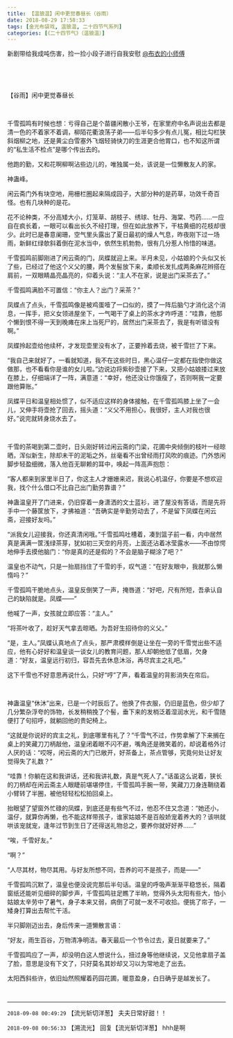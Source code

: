 ```yaml
---
title: 【温狼温】闲中更觉春昼长（谷雨）
date: 2018-08-29 17:58:33
tags: [金光布袋戏, 温狼温, 二十四节气系列]
categories: [《二十四节气》（温狼温）]
---
```


<p dir="ltr"  >新剧带给我成吨伤害，捡一捡小段子进行自我安慰&nbsp;<a target="_blank" loftermentionblogid="500395376" href="http://www.lofter.com/mentionredirect.do?blogId=500395376"  >@布衣的小师傅</a>&nbsp;</p> 
<p dir="ltr"  >&nbsp;</p> 
<p dir="ltr"  >&nbsp;</p> 
<p dir="ltr"  >【谷雨】闲中更觉春昼长</p> 
<p dir="ltr"  >&nbsp;</p> 
<p dir="ltr"  >千雪孤鸣有时候也想：亏得自己是个苗疆闲散小王爷，在家里府中名声说出去都是清一色的不着家不着调，柳陌花衢浪荡子弟——后半句多少有点儿冤，相比勾栏狭斜烟柳之地，还是黄尘白雪塞外飞烟轻骑快刀的生涯更合他胃口，也不知这所谓的“私生活不检点”是哪个传出去的。</p> 
<p dir="ltr"  >他跑的勤，又和花啊柳啊沾些边儿的，唯独属一处，该说是一位懒散友人的家。</p> 
<p dir="ltr"  >神蛊峰。</p> 
<p dir="ltr"  >闲云斋门外有块空地，用栅栏圈起来隔成园子，大部分种的是药草，功效千奇百怪。也有几块种的是花。</p> 
<p dir="ltr"  >花不论种类，不分高矮大小，灯笼草、胡枝子、绣球、牡丹、海棠、芍药……一应自在疯长着，一眼可以看出长久不经打理，但在如此放养下，干枯黄细的花枝却很少。此时已是春意阑珊，空气里头露出了夏日最初的燥人气息，昨夜刚下过一场雨，新鲜红绿欹斜着倒在泥水当中，依然生机勃勃，很有几分惹人怜惜的味道。</p> 
<p dir="ltr"  >千雪孤鸣前脚刚进了闲云斋的门，凤蝶就迎上来。半月未见，小姑娘的个头似又长了些，已经过了他这个义父的腰，两个发髻放下来，柔顺长发扎成两条麻花辫搭在肩前，一双眼睛晶亮晶亮的，仰着头说：“主人不在家，说是出门采茶去了。”</p> 
<p dir="ltr"  >千雪孤鸣满脸不可置信：“你主人？出门？采茶？”</p> 
<p dir="ltr"  >凤蝶点了点头，千雪孤鸣像是被鸡蛋噎了一口似的，摸了一阵后脑勺才消化这个消息，一挥手，把义女领进屋坐下，一气喝干了桌上的茶水才咋呼道：“哇靠，他那个懒到恨不得一天到晚瘫在床上当死尸的，居然出门采茶去了，我是有听错没有啊。”</p> 
<p dir="ltr"  >凤蝶拎起壶给他续杯，才发现壶里没有水了，正要拎着去烧，被千雪拦了下来。</p> 
<p dir="ltr"  >“我自己来就好了，一看就知道，我不在这些时日，黑心温仔一定都在指使你做这做那，也不看看你是谁的女儿啦。”边说边将紫砂壶接了下来，又把小姑娘搂过来放在膝上，仔细端详了一阵，满意道：“幸好，他还没让你饿瘦了，否则啊我一定要跟他算账。”</p> 
<p dir="ltr"  >凤蝶平日和温皇相处惯了，似不适应这样的身体接触，在千雪孤鸣膝上坐了一会儿，又伸手将壶抢了回去，摇头道：“义父不用担心，我很好，主人对我也很好。”说完就转身烧水去了。</p> 
<p dir="ltr"  >&nbsp;</p> 
<p dir="ltr"  >千雪的茶喝到第二壶时，日头刚好转过闲云斋的门梁，花圃中央倾倒的枝叶一经晾晒，浑似新生，除却未干的泥垢之外，丝毫看不出曾经雨打风吹的痕迹。门外悠闲脚步轻盈细微，落入他百无聊赖的耳中，唤起一阵高声抱怨：</p> 
<p dir="ltr"  >“客人都来到家里半日了，你这主人才姗姗来迟，我说心机温仔，你要是不想欢迎我，找个什么借口不比自己出门勤劳靠谱？”</p> 
<p dir="ltr"  >神蛊温皇开了门进来，仍旧穿着一身潇洒的文士蓝衫，进了屋没有答话，而是先将手中一个藤筐放下，才拂袖道：“吾确实是辛勤劳动去了，不是留下凤蝶在闲云斋，迎接好友吗。”</p> 
<p dir="ltr"  >“派我女儿迎接我，你还真清闲哦。”千雪孤鸣吐槽着，凑到篮子前一看，内中居然真是满满一筐浅绿茶芽，犹如初三天空的月亮，上面还沾着冰莹露水——不由惊愕地伸手去摸他脑门：“你是真的还是假的？不会是脑子糊涂了吧？”</p> 
<p dir="ltr"  >温皇也不动气，只是一抬扇挡住了千雪的手，叹气道：“在好友眼中，我就那么懒惰吗？”</p> 
<p dir="ltr"  >千雪孤鸣干脆地点头，温皇反倒笑了一声，掩唇道：“好吧，尺有所短，吾承认自己的缺陷就是。凤蝶——”</p> 
<p dir="ltr"  >他喊了一声，女孩就立即应答：“主人。”</p> 
<p dir="ltr"  >“将茶叶收了，趁好天气拿去晾晒。为吾好生招待你的义父。”</p> 
<p dir="ltr"  >“是，主人。”凤蝶认真地点了点头，那严肃模样倒是让坐在一旁的千雪觉出些不适应，他有心好好和温皇谈一谈女儿的教育问题，那人却朝他低了低眉，欠身道：“好友，温皇远行初归，容吾先去休息沐浴，再尽宾主之礼吧。”</p> 
<p dir="ltr"  >这下千雪也不好意思再说什么，只好“哼”了声，看着温皇的背影消失在帘后。</p> 
<p dir="ltr"  >&nbsp;</p> 
<p dir="ltr"  >神蛊温皇“休沐”出来，已是一个时辰后了。他换了件衣服，仍旧是蓝色，但少却了几分繁杂浮夸的饰物，长发稍稍挽了个髻，垂下来的发梢泛着湿润水光，和千雪随便打了句招呼，就躺回他的贵妃椅上。</p> 
<p dir="ltr"  >“这就是你说好的宾主之礼，到底哪里有礼了？”千雪气不过，作势拿解了下来搁在桌上的笑藏刀刀柄敲他，温皇闭着眼不闪不避，嘴角还是微笑着的，却说着格外讨人厌的话：“哎呀，闲云斋的大门已敞开，好茶备上，茶点管够，究竟何处让好友觉得失了礼数？”</p> 
<p dir="ltr"  >“哇靠！你躺在这和我讲话，还和我讲礼数，真是气死人了。”话虽这么说着，狭长的刀柄却在闲云斋主人眼睫前堪堪停住，千雪孤鸣手腕一带，笑藏刀刀身连鞘绕着小臂转了半圈，被他轻轻松松拍回桌上。</p> 
<p dir="ltr"  >抬眼望了望窗外忙碌的凤蝶，到底还是有些气不过，他忍不住又念道：“她还小，温仔，就算你再懒，也不能这样带孩子，谁家姑娘不是百般娇宠着养大的？该哄就哄该宠就宠，逢年过节到生日了还得送礼物总之，要养你就好好养……”</p> 
<p dir="ltr"  >“唉，千雪好友。”</p> 
<p dir="ltr"  >“啊？”</p> 
<p dir="ltr"  >“人尽其材，物尽其用。与好友所想不同，吾养的可不是孩子，而是——”</p> 
<p dir="ltr"  >千雪孤鸣沉默了，温皇也便没说完那后半句话。温皇的呼吸声渐渐平稳悠长，隔着窗纸还能听见细碎的脚步声，千雪孤鸣驻足瞧了半晌，觉得外头太阳有些大，怕小姑娘太辛劳中了暑气，身子本来又弱，病倒了可就一发不可收拾。便挑了帘子，一矮身打算出去帮忙干活。</p> 
<p dir="ltr"  >半只脚刚迈出去，身后传来一道懒散言语：</p> 
<p dir="ltr"  >“好友，雨生百谷，万物清净明洁。春天最后一个节令过去，夏日就要来了。”</p> 
<p dir="ltr"  >千雪孤鸣应了一声，却没明白这人想说什么，扭过身等他继续说，又见他拿扇子盖了脸，意思是没有下文了，只好莫名其妙却又习以为常地走了出去。</p> 
<p dir="ltr"  >太阳西斜些许，依旧灿然照耀着药园花圃，暖意盈身，白日确乎是越发长了。</p> 
<p dir="ltr"  >&nbsp;</p>

<!-- more -->

---

`2018-09-08 00:49:29` 【流光斩切洋葱】 夫夫日常好甜！！

`2018-09-08 00:56:33` 【溯流光】 回复【流光斩切洋葱】 hhh是啊
